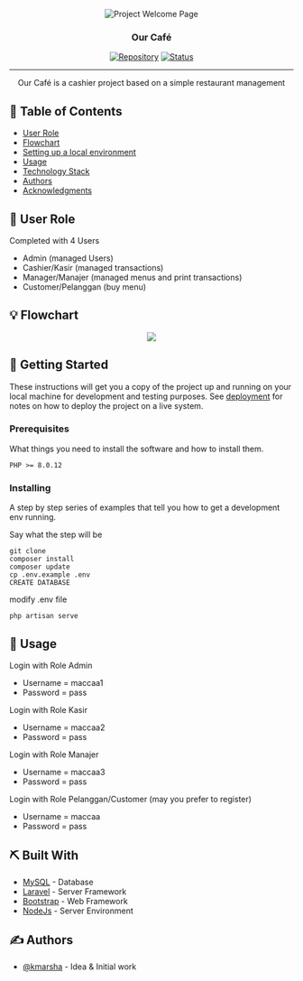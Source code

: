 <p align="center">
 <img src="https://github.com/kmarsha/kasir-restoran/blob/master/public/img/welcome-page.png" alt="Project Welcome Page">
</p>
<h3 align="center">Our Café</h3>

<div align="center">

[![Repository](https://img.shields.io/badge/kmarsha-kasir--restoran-brown.svg)](https://github.com/kmarsha)
[![Status](https://img.shields.io/badge/status-closed-white.svg)]()

</div>

---

<p align="center"> Our Café is a cashier project based on a simple restaurant management
    <br> 
</p>

## 📝 Table of Contents

- [User Role](#user_role)
- [Flowchart](#flowchart)
- [Setting up a local environment](#getting_started)
- [Usage](#usage)
- [Technology Stack](#tech_stack)
- [Authors](#authors)
- [Acknowledgments](#acknowledgments)

## 🧐 User Role <a name = "user_role"></a>

Completed with 4 Users
- Admin (managed Users)
- Cashier/Kasir (managed transactions)
- Manager/Manajer (managed menus and print transactions)
- Customer/Pelanggan (buy menu)

## 💡 Flowchart <a name = "flowchart"></a>

<p align="center"><img src="https://github.com/kmarsha/kasir-restoran/blob/master/public/img/flowchart.png"></p>

## 🏁 Getting Started <a name = "getting_started"></a>

These instructions will get you a copy of the project up and running on your local machine for development
and testing purposes. See [deployment](#deployment) for notes on how to deploy the project on a live system.

### Prerequisites

What things you need to install the software and how to install them.

```
PHP >= 8.0.12
```

### Installing

A step by step series of examples that tell you how to get a development env running.

Say what the step will be

```
git clone
composer install
composer update
cp .env.example .env
CREATE DATABASE
```
modify .env file
```
php artisan serve
```

## 🎈 Usage <a name="usage"></a>

Login with Role Admin
- Username = maccaa1
- Password = pass

Login with Role Kasir
- Username = maccaa2
- Password = pass

Login with Role Manajer
- Username = maccaa3
- Password = pass

Login with Role Pelanggan/Customer (may you prefer to register)
- Username = maccaa
- Password = pass

## ⛏️ Built With <a name = "tech_stack"></a>

- [MySQL](https://www.mysql.com/) - Database
- [Laravel](https://laravel.com/) - Server Framework
- [Bootstrap](https://getbootstrap.com/) - Web Framework
- [NodeJs](https://nodejs.org/en/) - Server Environment

## ✍️ Authors <a name = "authors"></a>

- [@kmarsha](https://github.com/kmarsha) - Idea & Initial work
